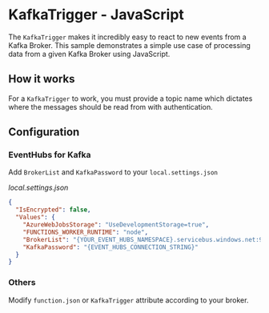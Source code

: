 # KafkaTrigger - JavaScript

The `KafkaTrigger` makes it incredibly easy to react to new events from a Kafka Broker. This sample demonstrates a simple use case of processing data from a given Kafka Broker using JavaScript.

## How it works

For a `KafkaTrigger` to work, you must provide a topic name which dictates where the messages should be read from with authentication.

## Configuration

### EventHubs for Kafka

Add `BrokerList` and `KafkaPassword` to your `local.settings.json`

_local.settings.json_

```json
{
  "IsEncrypted": false,
  "Values": {
    "AzureWebJobsStorage": "UseDevelopmentStorage=true",
    "FUNCTIONS_WORKER_RUNTIME": "node",
    "BrokerList": "{YOUR_EVENT_HUBS_NAMESPACE}.servicebus.windows.net:9093",
    "KafkaPassword": "{EVENT_HUBS_CONNECTION_STRING}"
  }
}
```

### Others

Modify `function.json` or `KafkaTrigger` attribute according to your broker.